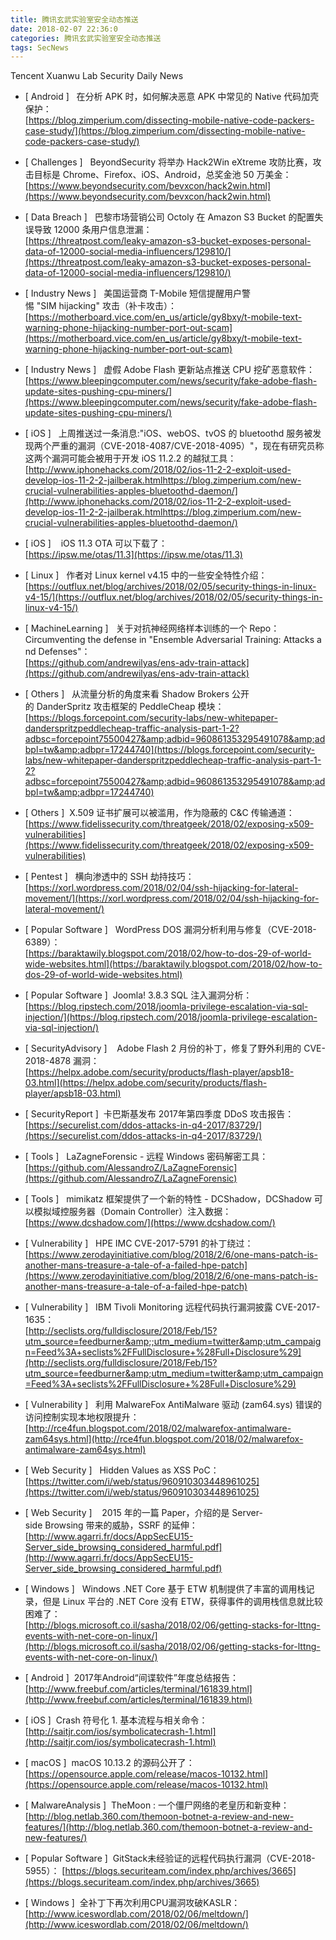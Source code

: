 ```yaml
---
title: 腾讯玄武实验室安全动态推送
date: 2018-02-07 22:36:0
categories: 腾讯玄武实验室安全动态推送
tags: SecNews
---
```


Tencent Xuanwu Lab Security Daily News  
* [ Android ]  
在分析 APK 时，如何解决恶意 APK 中常见的 Native 代码加壳保护：   
[https://blog.zimperium.com/dissecting-mobile-native-code-packers-case-study/](https://blog.zimperium.com/dissecting-mobile-native-code-packers-case-study/)  

* [ Challenges ]  
BeyondSecurity 将举办 Hack2Win eXtreme 攻防比赛，攻击目标是 Chrome、Firefox、iOS、Android，总奖金池 50 万美金：   
[https://www.beyondsecurity.com/bevxcon/hack2win.html](https://www.beyondsecurity.com/bevxcon/hack2win.html)  

* [ Data Breach ]   巴黎市场营销公司 Octoly 在 Amazon S3 Bucket 的配置失误导致 12000 条用户信息泄漏：   
[https://threatpost.com/leaky-amazon-s3-bucket-exposes-personal-data-of-12000-social-media-influencers/129810/](https://threatpost.com/leaky-amazon-s3-bucket-exposes-personal-data-of-12000-social-media-influencers/129810/)  

* [ Industry News ]  
美国运营商 T-Mobile 短信提醒用户警惕 "SIM hijacking" 攻击（补卡攻击）：   
[https://motherboard.vice.com/en_us/article/gy8bxy/t-mobile-text-warning-phone-hijacking-number-port-out-scam](https://motherboard.vice.com/en_us/article/gy8bxy/t-mobile-text-warning-phone-hijacking-number-port-out-scam)  

* [ Industry News ]   虚假 Adobe Flash 更新站点推送 CPU 挖矿恶意软件：   
[https://www.bleepingcomputer.com/news/security/fake-adobe-flash-update-sites-pushing-cpu-miners/](https://www.bleepingcomputer.com/news/security/fake-adobe-flash-update-sites-pushing-cpu-miners/)  

* [ iOS ]  
上周推送过一条消息:"iOS、webOS、tvOS 的 bluetoothd 服务被发现两个严重的漏洞（CVE-2018-4087/CVE-2018-4095）"，现在有研究员称这两个漏洞可能会被用于开发 iOS 11.2.2 的越狱工具：   
[http://www.iphonehacks.com/2018/02/ios-11-2-2-exploit-used-develop-ios-11-2-2-jailberak.htmlhttps://blog.zimperium.com/new-crucial-vulnerabilities-apples-bluetoothd-daemon/](http://www.iphonehacks.com/2018/02/ios-11-2-2-exploit-used-develop-ios-11-2-2-jailberak.htmlhttps://blog.zimperium.com/new-crucial-vulnerabilities-apples-bluetoothd-daemon/)  

* [ iOS ]  
 iOS 11.3 OTA 可以下载了：   
[https://ipsw.me/otas/11.3](https://ipsw.me/otas/11.3)  

* [ Linux ]   作者对 Linux kernel v4.15 中的一些安全特性介绍：   
[https://outflux.net/blog/archives/2018/02/05/security-things-in-linux-v4-15/](https://outflux.net/blog/archives/2018/02/05/security-things-in-linux-v4-15/)  

* [ MachineLearning ]  
关于对抗神经网络样本训练的一个 Repo： Circumventing the defense in "Ensemble Adversarial Training: Attacks and Defenses"：  
[https://github.com/andrewilyas/ens-adv-train-attack](https://github.com/andrewilyas/ens-adv-train-attack)  

* [ Others ]  
从流量分析的角度来看 Shadow Brokers 公开的 DanderSpritz 攻击框架的 PeddleCheap 模块：   
[https://blogs.forcepoint.com/security-labs/new-whitepaper-danderspritzpeddlecheap-traffic-analysis-part-1-2?adbsc=forcepoint75500427&amp;adbid=960861353295491078&amp;adbpl=tw&amp;adbpr=17244740](https://blogs.forcepoint.com/security-labs/new-whitepaper-danderspritzpeddlecheap-traffic-analysis-part-1-2?adbsc=forcepoint75500427&amp;adbid=960861353295491078&amp;adbpl=tw&amp;adbpr=17244740)  

* [ Others ]  X.509 证书扩展可以被滥用，作为隐蔽的 C&amp;C 传输通道：   
[https://www.fidelissecurity.com/threatgeek/2018/02/exposing-x509-vulnerabilities](https://www.fidelissecurity.com/threatgeek/2018/02/exposing-x509-vulnerabilities)  

* [ Pentest ]   横向渗透中的 SSH 劫持技巧：   
[https://xorl.wordpress.com/2018/02/04/ssh-hijacking-for-lateral-movement/](https://xorl.wordpress.com/2018/02/04/ssh-hijacking-for-lateral-movement/)  

* [ Popular Software ]   WordPress DOS 漏洞分析利用与修复（CVE-2018-6389）：   
[https://baraktawily.blogspot.com/2018/02/how-to-dos-29-of-world-wide-websites.html](https://baraktawily.blogspot.com/2018/02/how-to-dos-29-of-world-wide-websites.html)  

* [ Popular Software ]  Joomla! 3.8.3 SQL 注入漏洞分析：   
[https://blog.ripstech.com/2018/joomla-privilege-escalation-via-sql-injection/](https://blog.ripstech.com/2018/joomla-privilege-escalation-via-sql-injection/)  

* [ SecurityAdvisory ]  
 Adobe Flash 2 月份的补丁，修复了野外利用的 CVE-2018-4878 漏洞：   
[https://helpx.adobe.com/security/products/flash-player/apsb18-03.html](https://helpx.adobe.com/security/products/flash-player/apsb18-03.html)  

* [ SecurityReport ]  卡巴斯基发布 2017年第四季度 DDoS 攻击报告：   
[https://securelist.com/ddos-attacks-in-q4-2017/83729/](https://securelist.com/ddos-attacks-in-q4-2017/83729/)  

* [ Tools ]   LaZagneForensic - 远程 Windows 密码解密工具：   
[https://github.com/AlessandroZ/LaZagneForensic](https://github.com/AlessandroZ/LaZagneForensic)  

* [ Tools ]  
mimikatz 框架提供了一个新的特性 - DCShadow，DCShadow 可以模拟域控服务器（Domain Controller）注入数据：   
[https://www.dcshadow.com/](https://www.dcshadow.com/)  

* [ Vulnerability ]   HPE IMC CVE-2017-5791 的补丁绕过：   
[https://www.zerodayinitiative.com/blog/2018/2/6/one-mans-patch-is-another-mans-treasure-a-tale-of-a-failed-hpe-patch](https://www.zerodayinitiative.com/blog/2018/2/6/one-mans-patch-is-another-mans-treasure-a-tale-of-a-failed-hpe-patch)  

* [ Vulnerability ]   IBM Tivoli Monitoring 远程代码执行漏洞披露 CVE-2017-1635：   
[http://seclists.org/fulldisclosure/2018/Feb/15?utm_source=feedburner&amp;;utm_medium=twitter&amp;utm_campaign=Feed%3A+seclists%2FFullDisclosure+%28Full+Disclosure%29](http://seclists.org/fulldisclosure/2018/Feb/15?utm_source=feedburner&amp;utm_medium=twitter&amp;utm_campaign=Feed%3A+seclists%2FFullDisclosure+%28Full+Disclosure%29)  

* [ Vulnerability ]   利用 MalwareFox AntiMalware 驱动 (zam64.sys) 错误的访问控制实现本地权限提升：   
[http://rce4fun.blogspot.com/2018/02/malwarefox-antimalware-zam64sys.html](http://rce4fun.blogspot.com/2018/02/malwarefox-antimalware-zam64sys.html)  

* [ Web Security ]  
Hidden Values as XSS PoC：   
[https://twitter.com/i/web/status/960910303448961025](https://twitter.com/i/web/status/960910303448961025)  

* [ Web Security ]  
 2015 年的一篇 Paper，介绍的是 Server-side Browsing 带来的威胁，SSRF 的延伸：   
[http://www.agarri.fr/docs/AppSecEU15-Server_side_browsing_considered_harmful.pdf](http://www.agarri.fr/docs/AppSecEU15-Server_side_browsing_considered_harmful.pdf)  

* [ Windows ]  
Windows .NET Core 基于 ETW 机制提供了丰富的调用栈记录，但是 Linux 平台的 .NET Core 没有 ETW，获得事件的调用栈信息就比较困难了：   
[http://blogs.microsoft.co.il/sasha/2018/02/06/getting-stacks-for-lttng-events-with-net-core-on-linux/](http://blogs.microsoft.co.il/sasha/2018/02/06/getting-stacks-for-lttng-events-with-net-core-on-linux/)  

* [ Android ]  2017年Android“间谍软件”年度总结报告： 
[http://www.freebuf.com/articles/terminal/161839.html](http://www.freebuf.com/articles/terminal/161839.html)  

* [ iOS ]  Crash 符号化 1. 基本流程与相关命令： 
[http://saitjr.com/ios/symbolicatecrash-1.html](http://saitjr.com/ios/symbolicatecrash-1.html)  

* [ macOS ]  macOS 10.13.2 的源码公开了： 
[https://opensource.apple.com/release/macos-10132.html](https://opensource.apple.com/release/macos-10132.html)  

* [ MalwareAnalysis ]  TheMoon : 一个僵尸网络的老皇历和新变种： 
[http://blog.netlab.360.com/themoon-botnet-a-review-and-new-features/](http://blog.netlab.360.com/themoon-botnet-a-review-and-new-features/)  

* [ Popular Software ]  GitStack未经验证的远程代码执行漏洞（CVE-2018-5955）： 
[https://blogs.securiteam.com/index.php/archives/3665](https://blogs.securiteam.com/index.php/archives/3665)  

* [ Windows ]  全补丁下再次利用CPU漏洞攻破KASLR： 
[http://www.iceswordlab.com/2018/02/06/meltdown/](http://www.iceswordlab.com/2018/02/06/meltdown/)  

